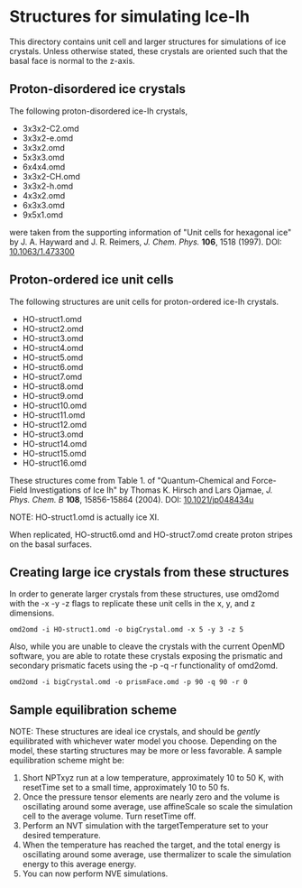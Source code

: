 # Structures for simulating Ice-Ih

This directory contains unit cell and larger structures for
simulations of ice crystals.  Unless otherwise stated, these crystals
are oriented such that the basal face is normal to the z-axis.

## Proton-disordered ice crystals
The following proton-disordered ice-Ih crystals,

+ 3x3x2-C2.omd
+ 3x3x2-e.omd
+ 3x3x2.omd
+ 5x3x3.omd
+ 6x4x4.omd
+ 3x3x2-CH.omd
+ 3x3x2-h.omd
+ 4x3x2.omd
+ 6x3x3.omd
+ 9x5x1.omd

were taken from the supporting information of "Unit cells for
hexagonal ice" by J. A. Hayward and J. R. Reimers, *J. Chem. Phys.*
**106**, 1518 (1997).
DOI: [10.1063/1.473300](https://doi.org/10.1063/1.473300)

## Proton-ordered ice unit cells

The following structures are unit cells for proton-ordered ice-Ih
crystals.

+ HO-struct1.omd
+ HO-struct2.omd
+ HO-struct3.omd
+ HO-struct4.omd
+ HO-struct5.omd
+ HO-struct6.omd
+ HO-struct7.omd
+ HO-struct8.omd
+ HO-struct9.omd
+ HO-struct10.omd
+ HO-struct11.omd
+ HO-struct12.omd
+ HO-struct3.omd
+ HO-struct14.omd
+ HO-struct15.omd
+ HO-struct16.omd

These structures come from Table 1. of "Quantum-Chemical and
Force-Field Investigations of Ice Ih" by Thomas K. Hirsch and Lars
Ojamae, *J. Phys. Chem. B* **108**, 15856-15864 (2004).
DOI: [10.1021/jp048434u](https://doi.org/10.1021/jp048434u)

NOTE: HO-struct1.omd	is actually ice XI.

When replicated, HO-struct6.omd and HO-struct7.omd create proton
stripes on the basal surfaces.

## Creating large ice crystals from these structures 

In order to generate larger crystals from these structures, use
omd2omd with the -x -y -z flags to replicate these unit cells in the
x, y, and z dimensions.

```
omd2omd -i HO-struct1.omd -o bigCrystal.omd -x 5 -y 3 -z 5
```

Also, while you are unable to cleave the crystals with the current
OpenMD software, you are able to rotate these crystals exposing the
prismatic and secondary prismatic facets using the -p -q -r
functionality of omd2omd.

```
omd2omd -i bigCrystal.omd -o prismFace.omd -p 90 -q 90 -r 0
```

## Sample equilibration scheme

NOTE: These structures are ideal ice crystals, and should be *gently*
equilibrated with whichever water model you choose. Depending on the
model, these starting structures may be more or less favorable. A
sample equilibration scheme might be:

1. Short NPTxyz run at a low temperature, approximately 10 to 50 K,
   with resetTime set to a small time, approximately 10 to 50 fs.
2. Once the pressure tensor elements are nearly zero and the volume is
   oscillating around some average, use affineScale so scale the
   simulation cell to the average volume. Turn resetTime off.
3. Perform an NVT simulation with the targetTemperature set to your
   desired temperature.
4. When the temperature has reached the target, and the total energy
   is oscillating around some average, use thermalizer to scale the
   simulation energy to this average energy.
5. You can now perform NVE simulations.

